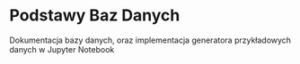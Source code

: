 # Podstawy Baz Danych
Dokumentacja bazy danych, oraz implementacja generatora przykładowych danych w Jupyter Notebook
